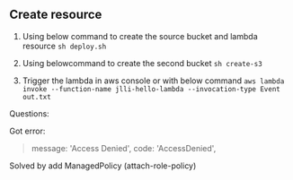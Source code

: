 ## Create resource

1. Using below command to create the source bucket and lambda resource
   `sh deploy.sh`

2. Using belowcommand to create the second bucket
   `sh create-s3`

3. Trigger the lambda in aws console or with below command
   `aws lambda invoke --function-name jlli-hello-lambda --invocation-type Event out.txt`


Questions:

Got error:

> message: 'Access Denied',
> code: 'AccessDenied',

Solved by add ManagedPolicy (attach-role-policy)
